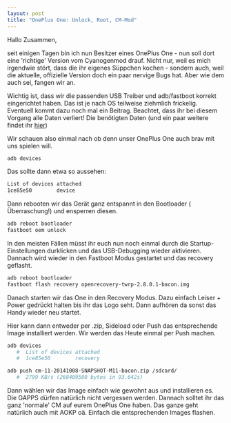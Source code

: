 ```yaml
---
layout: post
title: "OnePlus One: Unlock, Root, CM-Mod"
---
```

Hallo Zusammen,

seit einigen Tagen bin ich nun Besitzer eines OnePlus One - nun soll dort eine 'richtige' Version vom Cyanogenmod drauf. Nicht nur, weil es mich irgendwie stört, dass die ihr eigenes Süppchen kochen - sondern auch, weil die aktuelle, offizielle Version doch ein paar nervige Bugs hat. Aber wie dem auch sei, fangen wir an.

Wichtig ist, dass wir die passenden USB Treiber und adb/fastboot korrekt eingerichtet haben. Das ist je nach OS teilweise ziehmlich frickelig. Eventuell kommt dazu noch mal ein Beitrag. Beachtet, dass ihr bei diesem Vorgang alle Daten verliert! Die benötigten Daten (und ein paar weitere findet ihr [hier](http://dl.flipez.de/android/oneplusone-bacon/ "Flipez"))

Wir schauen also einmal nach ob denn unser OnePlus One auch brav mit uns spielen will.

```bash
adb devices
```

Das sollte dann etwa so aussehen:

```bash
List of devices attached
1ce85e50        device
```

Dann rebooten wir das Gerät ganz entspannt in den Bootloader ( Überraschung!) und ensperren diesen.

```bash
adb reboot bootloader
fastboot oem unlock
```

In den meisten Fällen müsst ihr euch nun noch einmal durch die Startup-Einstellungen durklicken und das USB-Debugging wieder aktivieren.
Dannach wird wieder in den Fastboot Modus gestartet und das recovery geflasht.

```bash
adb reboot bootloader
fastboot flash recovery openrecovery-twrp-2.8.0.1-bacon.img
```

Danach starten wir das One in den Recovery Modus. Dazu einfach Leiser + Power gedrückt halten bis ihr das Logo seht. Dann aufhören da sonst das Handy wieder neu startet.

Hier kann dann entweder per .zip, Sideload oder Push das entsprechende Image installiert werden. Wir werden das Heute einmal per Push machen.

```bash
adb devices
   #  List of devices attached
   #  1ce85e50        recovery

adb push cm-11-20141008-SNAPSHOT-M11-bacon.zip /sdcard/
   #  2799 KB/s (268409500 bytes in 93.642s)
```

Dann wählen wir das Image einfach wie gewohnt aus und installieren es. Die GAPPS dürfen natürlich nicht vergessen werden. Dannach solltet ihr das ganz 'normale' CM auf eurem OnePlus One haben. Das ganze geht natürlich auch mit AOKP oä. Einfach die entsprechenden Images flashen.
